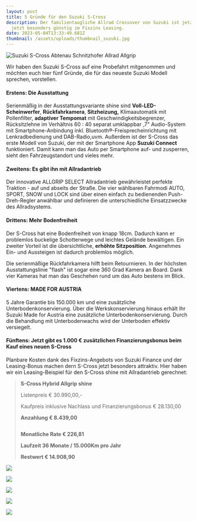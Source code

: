 ```yaml
---
layout: post
title: 5 Gründe für den Suzuki S-Cross
description: Der familientaugliche Allrad Crossover von Suzuki ist jetzt ist
  jetzt besonders günstig im Fixzins Leasing.
date: 2023-05-04T13:33:49.681Z
thumbnail: /assets/uploads/thumbnail_suzuki.jpg
---
```

![Suzuki S-Cross Abtenau Schnitzhofer Allrad Allgrip](/assets/uploads/4cca8ab3-1feb-40d0-947f-ab4a0c51f59a.jpg "Unser Fotomodell vom S-Cross: Sofort verfügbar als Ausstellungsauto in energetic red pearl metallic in der Ausstattungslinie shine mit Allradantrieb und 129 PS.")

Wir haben den Suzuki S-Cross auf eine Probefahrt mitgenommen und möchten euch hier fünf Gründe, die für das neueste Suzuki Modell sprechen, vorstellen.

#### **Erstens: Die Ausstattung**

Serienmäßig in der Ausstattungsvariante shine sind **Voll-LED-Scheinwerfer**, **Rückfahrkamera**, **Sitzheizung,** Klimaautomatik mit Pollenfilter, **adaptiver Tempomat** mit Geschwindigkeitsbegrenzer, Rücksitzlehne im Verhältnis 60 : 40 separat umklappbar ,7" Audio-System mit Smartphone-Anbindung inkl. Bluetooth®-Freisprecheinrichtung mit Lenkradbedienung und DAB-Radio,uvm. Außerdem ist der S-Cross das erste Modell von Suzuki, der mit der Smartphone App **Suzuki Connect** funktioniert. Damit kann man das Auto per Smartphone auf- und zusperren, sieht den Fahrzeugstandort und vieles mehr.

#### **Zweitens: Es gibt ihn mit Allradantrieb**

Der innovative ALLGRIP SELECT Allradantrieb gewährleistet perfekte Traktion - auf und abseits der Straße. Die vier wählbaren Fahrmodi AUTO, SPORT, SNOW und LOCK sind über einen einfach zu bedienenden Push-Dreh-Regler anwählbar und definieren die unterschiedliche Einsatzzwecke des Allradsystems.

#### **Drittens: Mehr Bodenfreiheit**

Der S-Cross hat eine Bodenfreiheit  von knapp 18cm. Dadurch kann er problemlos buckelige Schotterwege und leichtes Gelände bewältigen. Ein zweiter Vorteil ist die übersichtliche, **erhöhte Sitzposition**. Angenehmes Ein- und Aussteigen ist dadurch problemlos möglich. 

Die serienmäßige Rückfahrkamera hilft beim Retournieren. In der höchsten Ausstattungslinie "flash" ist sogar eine 360 Grad Kamera an Board. Dank vier Kameras hat man das Geschehen rund um das Auto bestens im Blick.

#### **Viertens: MADE FOR AUSTRIA**

5 Jahre Garantie bis 150.000 km und eine zusätzliche Unterbodenkonservierung. Über die Werkskonservierung hinaus erhält Ihr Suzuki Made for Austria eine zusätzliche Unterbodenkonservierung. Durch die Behandlung mit Unterbodenwachs wird der Unterboden effektiv versiegelt.

#### **Fünftens: Jetzt gibt es 1.000 € zusätzlichen Finanzierungsbonus beim Kauf eines neuen S-Cross**

Planbare Kosten dank des Fixzins-Angebots von Suzuki Finance und der Leasing-Bonus machen dern S-Cross jetzt besonders attraktiv. Hier haben wir ein Leasing-Beispiel für den S-Cross shine mit Allradantrieb gerechnet:

> **S-Cross Hybrid Allgrip shine**
>
> Listenpreis € 30.990,00,-
>
> Kaufpreis inklusive Nachlass und Finanzierungsbonus € 28.130,00
>
> **Anzahlung € 8.439,00**
>
> ![]()
>
> **Monatliche Rate € 226,81**
>
> **Laufzeit 36 Monate / 15.000Km pro Jahr**
>
> **Restwert € 14.908,90**



![](/assets/uploads/2023-button-probefahrt-vereinbaren.png)



![](/assets/uploads/4cca8ab3-1feb-40d0-947f-ab4a0c51f59a.jpg)

![](/assets/uploads/img_2597.jpg)

![](/assets/uploads/img_2592.jpg)

![](/assets/uploads/img_2616.jpg)
